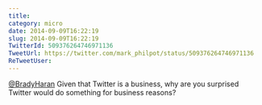 ```yaml
---
title: 
category: micro
date: 2014-09-09T16:22:19
slug: 2014-09-09T16:22:19
TwitterId: 509376264746971136
TweetUrl: https://twitter.com/mark_philpot/status/509376264746971136
ReTweetUser: 
---
```


[@BradyHaran](https://twitter.com/BradyHaran) Given that Twitter is a business, why are you surprised Twitter would do something for business reasons?